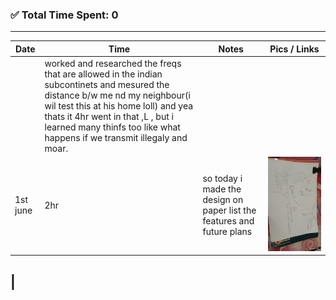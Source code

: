 

### ✅ Total Time Spent: 0
---
| **Date** | **Time** | **Notes** | **Pics / Links** |
|----------|----------|-----------|------------------|
||worked and researched the freqs that are allowed in the indian subcontinets and mesured the distance b/w me nd my neighbour(i wil test this at his home loll) and yea thats it 4hr went in that ,L , but i learned many thinfs too like what happens if we transmit illegaly and moar.||
|1st june |2hr |so today i made the design on paper list the features and future plans |![Alt text](1.jpg)
| 
---
